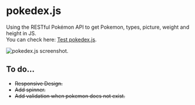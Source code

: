 # pokedex.js  
Using the RESTful Pokémon API to get Pokemon, types, picture, weight and height in JS.   
You can check here: [Test pokedex.js](https://codepen.io/ZeR0ByTe/full/XwYQVY).  

![pokedex.js screenshot](https://i.gyazo.com/d46de706bc5a03c74bbffbd98425352a.gif).  


## To do...  
- ~~Responsive Design.~~  
- ~~Add spinner.~~ 
- ~~Add validation when pokemon does not exist.~~